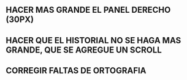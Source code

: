 <!-- ## HACER UN BOTON ? QUE EXPLIQUE EL PROYECTO -->
<!-- ## HACER UN BOTON <- QUE MUESTRE EL HISTORIAL -->
<!-- ## HACER COMMIT DE MOBILE IMPROVEMENT -->
## HACER MAS GRANDE EL PANEL DERECHO (30PX)
## HACER QUE EL HISTORIAL NO SE HAGA MAS GRANDE, QUE SE AGREGUE UN SCROLL
## CORREGIR FALTAS DE ORTOGRAFIA
